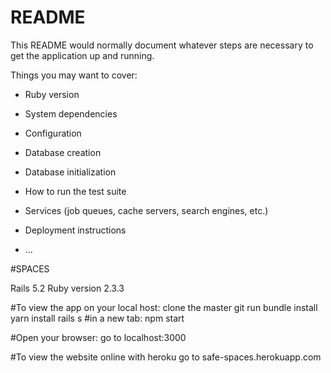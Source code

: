# README

This README would normally document whatever steps are necessary to get the
application up and running.

Things you may want to cover:

* Ruby version

* System dependencies

* Configuration

* Database creation

* Database initialization

* How to run the test suite

* Services (job queues, cache servers, search engines, etc.)

* Deployment instructions

* ...

#SPACES

Rails 5.2
Ruby version 2.3.3

#To view the app on your local host:
clone the master git
run bundle install yarn install rails s
#in a new tab:
npm start

#Open your browser:
go to localhost:3000

#To view the website online with heroku go to
safe-spaces.herokuapp.com

